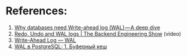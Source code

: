 
# References:

1. [Why databases need Write-ahead log (WAL) — A deep dive](https://medium.com/@hnasr/what-is-wal-write-ahead-log-a-deep-dive-a2bc4dc91170)
2. [Redo, Undo and WAL logs | The Backend Engineering Show](https://www.youtube.com/watch?v=uHvR7nOu5m4&list=PLQnljOFTspQXjD0HOzN7P2tgzu7scWpl2&index=95) (video)
3. [Write-Ahead Log — WAL](https://medium.com/nerd-for-tech/write-ahead-log-wal-c4c3327c6742)
4. [WAL в PostgreSQL: 1. Буферный кеш](https://habr.com/ru/company/postgrespro/blog/458186/)